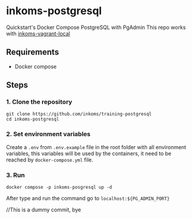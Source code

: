 # inkoms-postgresql

Quickstart's Docker Compose PostgreSQL with PgAdmin
This repo works with [inkoms-vagrant-local][inkoms-vagrant-local]

## Requirements

- Docker compose

## Steps

### 1. Clone the repository

```shell
git clone https://github.com/inkoms/training-postgresql
cd inkoms-postgresql
```

### 2. Set environment variables

Create a `.env` from `.env.example` file in the root folder with all environment variables, this variables will be used by the containers, it need to be reached by `docker-compose.yml` file.

### 3. Run

```shell
docker compose -p inkoms-posgresql up -d
```

After type and run the command go to `localhost:${PG_ADMIN_PORT}`

[inkoms-vagrant-local]: https://github.com/inkoms/inkoms-vagrant-local

//This is a dummy commit, bye